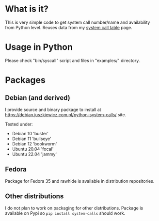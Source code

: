 # What is it?

This is very simple code to get system call number/name and availability from
Python level. Reuses data from my [system call
table](https://marcin.juszkiewicz.com.pl/download/tables/syscalls.html) page.

# Usage in Python

Please check "bin/syscall" script and files in "examples/" directory.

# Packages

## Debian (and derived)

I provide source and binary package to install at
https://debian.juszkiewicz.com.pl/python-system-calls/ site.

Tested under:

- Debian 10 'buster'
- Debian 11 'bullseye'
- Debian 12 'bookworm'
- Ubuntu 20.04 'focal'
- Ubuntu 22.04 'jammy'

## Fedora

Package for Fedora 35 and rawhide is available in distribution repositories.

## Other distributions

I do not plan to work on packaging for other distributions. Package is available
on Pypi so `pip install system-calls` should work.
